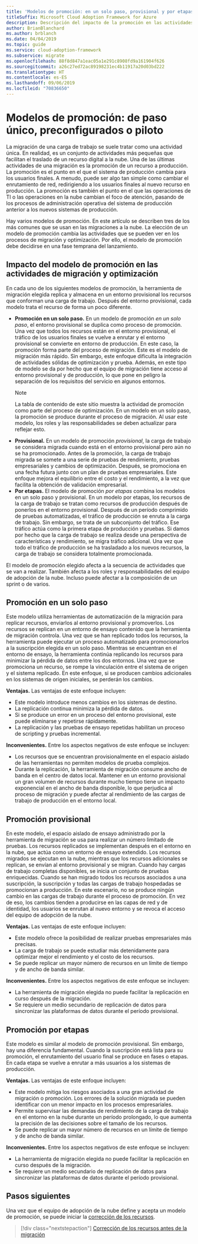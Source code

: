 ```yaml
---
title: 'Modelos de promoción: en un solo paso, provisional y por etapas'
titleSuffix: Microsoft Cloud Adoption Framework for Azure
description: Descripción del impacto de la promoción en las actividades de migración
author: BrianBlanchard
ms.author: brblanch
ms.date: 04/04/2019
ms.topic: guide
ms.service: cloud-adoption-framework
ms.subservice: migrate
ms.openlocfilehash: 88f8d847a1eac05a1e291c8908fd9a161904f626
ms.sourcegitcommit: a26c27ed72ac89198231ec4b11917a20d03bd222
ms.translationtype: HT
ms.contentlocale: es-ES
ms.lasthandoff: 09/06/2019
ms.locfileid: "70836650"
---
```

# <a name="promotion-models---single-step-staged-or-flight"></a>Modelos de promoción: de paso único, preconfigurados o piloto

La migración de una carga de trabajo se suele tratar como una actividad única. En realidad, es un conjunto de actividades más pequeñas que facilitan el traslado de un recurso digital a la nube. Una de las últimas actividades de una migración es la promoción de un recurso a producción. La promoción es el punto en el que el sistema de producción cambia para los usuarios finales. A menudo, puede ser algo tan simple como cambiar el enrutamiento de red, redirigiendo a los usuarios finales al nuevo recurso en producción. La promoción es también el punto en el que las operaciones de TI o las operaciones en la nube cambian el foco de atención, pasando de los procesos de administración operativa del sistema de producción anterior a los nuevos sistemas de producción.

Hay varios modelos de promoción. En este artículo se describen tres de los más comunes que se usan en las migraciones a la nube. La elección de un modelo de promoción cambia las actividades que se pueden ver en los procesos de migración y optimización. Por ello, el modelo de promoción debe decidirse en una fase temprana del lanzamiento.

## <a name="impact-of-promotion-model-on-migrate-and-optimize-activities"></a>Impacto del modelo de promoción en las actividades de migración y optimización

En cada uno de los siguientes modelos de promoción, la herramienta de migración elegida replica y almacena en un entorno provisional los recursos que conforman una carga de trabajo. Después del entorno provisional, cada modelo trata el recurso de forma un poco diferente.

- **Promoción en un solo paso.** En un modelo de promoción *en un solo paso*, el entorno provisional se duplica como proceso de promoción. Una vez que todos los recursos están en el entorno provisional, el tráfico de los usuarios finales se vuelve a enrutar y el entorno provisional se convierte en entorno de producción. En este caso, la promoción forma parte del proceso de migración. Este es el modelo de migración más rápido. Sin embargo, este enfoque dificulta la integración de actividades sólidas de optimización y prueba. Además, en este tipo de modelo se da por hecho que el equipo de migración tiene acceso al entorno provisional y de producción, lo que pone en peligro la separación de los requisitos del servicio en algunos entornos.
  > [!NOTE]
  >La tabla de contenido de este sitio muestra la actividad de promoción como parte del proceso de optimización. En un modelo en un solo paso, la promoción se produce durante el proceso de migración. Al usar este modelo, los roles y las responsabilidades se deben actualizar para reflejar esto.
- **Provisional.** En un modelo de promoción *provisional*, la carga de trabajo se considera migrada cuando está en el entorno provisional pero aún no se ha promocionado. Antes de la promoción, la carga de trabajo migrada se somete a una serie de pruebas de rendimiento, pruebas empresariales y cambios de optimización. Después, se promociona en una fecha futura junto con un plan de pruebas empresariales. Este enfoque mejora el equilibrio entre el costo y el rendimiento, a la vez que facilita la obtención de validación empresarial.
- **Por etapas.** El modelo de promoción *por etapas* combina los modelos en un solo paso y provisional. En un modelo por etapas, los recursos de la carga de trabajo se tratan como recursos de producción después de ponerlos en el entorno provisional. Después de un período comprimido de pruebas automatizadas, el tráfico de producción se enruta a la carga de trabajo. Sin embargo, se trata de un subconjunto del tráfico. Ese tráfico actúa como la primera etapa de producción y pruebas. Si damos por hecho que la carga de trabajo se realiza desde una perspectiva de características y rendimiento, se migra tráfico adicional. Una vez que todo el tráfico de producción se ha trasladado a los nuevos recursos, la carga de trabajo se considera totalmente promocionada.

El modelo de promoción elegido afecta a la secuencia de actividades que se van a realizar. También afecta a los roles y responsabilidades del equipo de adopción de la nube. Incluso puede afectar a la composición de un sprint o de varios.

## <a name="single-step-promotion"></a>Promoción en un solo paso

Este modelo utiliza herramientas de automatización de la migración para replicar recursos, enviarlos al entorno provisional y promoverlos. Los recursos se replican en un entorno de ensayo contenido que la herramienta de migración controla. Una vez que se han replicado todos los recursos, la herramienta puede ejecutar un proceso automatizado para promocionarlos a la suscripción elegida en un solo paso. Mientras se encuentran en el entorno de ensayo, la herramienta continúa replicando los recursos para minimizar la pérdida de datos entre los dos entornos. Una vez que se promociona un recurso, se rompe la vinculación entre el sistema de origen y el sistema replicado. En este enfoque, si se producen cambios adicionales en los sistemas de origen iniciales, se perderán los cambios.

**Ventajas.** Las ventajas de este enfoque incluyen:

- Este modelo introduce menos cambios en los sistemas de destino.
- La replicación continua minimiza la pérdida de datos.
- Si se produce un error en un proceso del entorno provisional, este puede eliminarse y repetirse rápidamente.
- La replicación y las pruebas de ensayo repetidas habilitan un proceso de scripting y pruebas incremental.

**Inconvenientes.** Entre los aspectos negativos de este enfoque se incluyen:

- Los recursos que se encuentran provisionalmente en el espacio aislado de las herramientas no permiten modelos de prueba complejos.
- Durante la replicación, la herramienta de migración consume ancho de banda en el centro de datos local. Mantener en un entorno provisional un gran volumen de recursos durante mucho tiempo tiene un impacto exponencial en el ancho de banda disponible, lo que perjudica al proceso de migración y puede afectar al rendimiento de las cargas de trabajo de producción en el entorno local.

## <a name="staged-promotion"></a>Promoción provisional

En este modelo, el espacio aislado de ensayo administrado por la herramienta de migración se usa para realizar un número limitado de pruebas. Los recursos replicados se implementan después en el entorno en la nube, que actúa como un entorno de ensayo extendido. Los recursos migrados se ejecutan en la nube, mientras que los recursos adicionales se replican, se envían al entorno provisional y se migran. Cuando hay cargas de trabajo completas disponibles, se inicia un conjunto de pruebas enriquecidas. Cuando se han migrado todos los recursos asociados a una suscripción, la suscripción y todas las cargas de trabajo hospedadas se promocionan a producción. En este escenario, no se produce ningún cambio en las cargas de trabajo durante el proceso de promoción. En vez de eso, los cambios tienden a producirse en las capas de red y de identidad, los usuarios se enrutan al nuevo entorno y se revoca el acceso del equipo de adopción de la nube.

**Ventajas.** Las ventajas de este enfoque incluyen:

- Este modelo ofrece la posibilidad de realizar pruebas empresariales más precisas.
- La carga de trabajo se puede estudiar más detenidamente para optimizar mejor el rendimiento y el costo de los recursos.
- Se puede replicar un mayor número de recursos en un límite de tiempo y de ancho de banda similar.

**Inconvenientes.** Entre los aspectos negativos de este enfoque se incluyen:

- La herramienta de migración elegida no puede facilitar la replicación en curso después de la migración.
- Se requiere un medio secundario de replicación de datos para sincronizar las plataformas de datos durante el período provisional.

## <a name="flight-promotion"></a>Promoción por etapas

Este modelo es similar al modelo de promoción provisional. Sin embargo, hay una diferencia fundamental. Cuando la suscripción está lista para su promoción, el enrutamiento del usuario final se produce en fases o etapas. En cada etapa se vuelve a enrutar a más usuarios a los sistemas de producción.

**Ventajas.** Las ventajas de este enfoque incluyen:

- Este modelo mitiga los riesgos asociados a una gran actividad de migración o promoción. Los errores de la solución migrada se pueden identificar con un menor impacto en los procesos empresariales.
- Permite supervisar las demandas de rendimiento de la carga de trabajo en el entorno en la nube durante un período prolongado, lo que aumenta la precisión de las decisiones sobre el tamaño de los recursos.
- Se puede replicar un mayor número de recursos en un límite de tiempo y de ancho de banda similar.

**Inconvenientes.** Entre los aspectos negativos de este enfoque se incluyen:

- La herramienta de migración elegida no puede facilitar la replicación en curso después de la migración.
- Se requiere un medio secundario de replicación de datos para sincronizar las plataformas de datos durante el período provisional.

## <a name="next-steps"></a>Pasos siguientes

Una vez que el equipo de adopción de la nube define y acepta un modelo de promoción, se puede iniciar la [corrección de los recursos](./remediate.md).

> [!div class="nextstepaction"]
> [Corrección de los recursos antes de la migración](./remediate.md)
